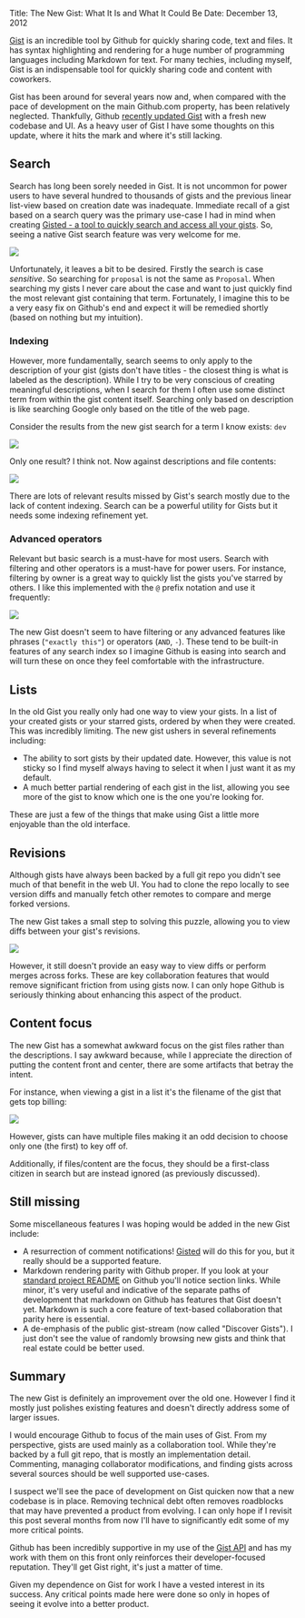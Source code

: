 Title: The New Gist: What It Is and What It Could Be
Date: December 13, 2012

[Gist](http://gist.github.com) is an incredible tool by Github for quickly sharing code, text and files. It has syntax highlighting and rendering for a huge number of programming languages including Markdown for text. For many techies, including myself, Gist is an indispensable tool for quickly sharing code and content with coworkers.

Gist has been around for several years now and, when compared with the pace of development on the main Github.com property, has been relatively neglected. Thankfully, Github [recently updated Gist](https://github.com/blog/1276-welcome-to-a-new-gist) with a fresh new codebase and UI. As a heavy user of Gist I have some thoughts on this update, where it hits the mark and where it's still lacking.

## Search

Search has long been sorely needed in Gist. It is not uncommon for power users to have several hundred to thousands of gists and the previous linear list-view based on creation date was inadequate. Immediate recall of a gist based on a search query was the primary use-case I had in mind when creating [Gisted - a tool to quickly search and access all your gists](https://gistedapp.herokuapp.com). So, seeing a native Gist search feature was very welcome for me.

![](http://f.cl.ly/items/1J0V2s471k2n0n0M2V3Y/Image%202012-12-12%20at%205.05.36%20PM.png)

Unfortunately, it leaves a bit to be desired. Firstly the search is case *sensitive*. So searching for `proposal` is not the same as `Proposal`. When searching my gists I never care about the case and want to just quickly find the most relevant gist containing that term. Fortunately, I imagine this to be a very easy fix on Github's end and expect it will be remedied shortly (based on nothing but my intuition).

### Indexing

However, more fundamentally, search seems to only apply to the description of your gist (gists don't have titles - the closest thing is what is labeled as the description). While I try to be very conscious of creating meaningful descriptions, when I search for them I often use some distinct term from within the gist content itself. Searching only based on description is like searching Google only based on the title of the web page.

Consider the results from the new gist search for a term I know exists: `dev`

![](http://f.cl.ly/items/1s2n3z0i0u0D3k1a2a06/Image%202012-12-12%20at%205.13.40%20PM.png)

Only one result? I think not. Now against descriptions and file contents:

![](http://f.cl.ly/items/1D0R3e023C0s1x3G1L3R/Image%202012-12-12%20at%205.15.22%20PM.png)

There are lots of relevant results missed by Gist's search mostly due to the lack of content indexing. Search can be a powerful utility for Gists but it needs some indexing refinement yet.

### Advanced operators

Relevant but basic search is a must-have for most users. Search with filtering and other operators is a must-have for power users. For instance, filtering by owner is a great way to quickly list the gists you've starred by others. I like this implemented with the `@` prefix notation and use it frequently:

![](http://f.cl.ly/items/081v1N2W0n2C2i3r1t2g/Image%202012-12-12%20at%208.18.31%20PM.png)

The new Gist doesn't seem to have filtering or any advanced features like phrases (`"exactly this"`) or operators (`AND`, `-`). These tend to be built-in features of any search index so I imagine Github is easing into search and will turn these on once they feel comfortable with the infrastructure.

## Lists

In the old Gist you really only had one way to view your gists. In a list of your created gists or your starred gists, ordered by when they were created. This was incredibly limiting. The new gist ushers in several refinements including:

* The ability to sort gists by their updated date. However, this value is not sticky so I find myself always having to select it when I just want it as my default.
* A much better partial rendering of each gist in the list, allowing you see more of the gist to know which one is the one you're looking for.

These are just a few of the things that make using Gist a little more enjoyable than the old interface.

## Revisions

Although gists have always been backed by a full git repo you didn't see much of that benefit in the web UI. You had to clone the repo locally to see version diffs and manually fetch other remotes to compare and merge forked versions.

The new Gist takes a small step to solving this puzzle, allowing you to view diffs between your gist's revisions.

![](http://f.cl.ly/items/1W2O1A3D3W1b322x2R1J/Image%202012-12-12%20at%208.47.55%20PM.png)

However, it still doesn't provide an easy way to view diffs or perform merges across forks. These are key collaboration features that would remove significant friction from using gists now. I can only hope Github is seriously thinking about enhancing this aspect of the product.

## Content focus

The new Gist has a somewhat awkward focus on the gist files rather than the descriptions. I say awkward because, while I appreciate the direction of putting the content front and center, there are some artifacts that betray the intent.

For instance, when viewing a gist in a list it's the filename of the gist that gets top billing:

![](http://f.cl.ly/items/242h231D36362b0C2J2c/Image%202012-12-12%20at%208.57.37%20PM.png)

However, gists can have multiple files making it an odd decision to choose only one (the first) to key off of.

Additionally, if files/content are the focus, they should be a first-class citizen in search but are instead ignored (as previously discussed).

## Still missing

Some miscellaneous features I was hoping would be added in the new Gist include:

* A resurrection of comment notifications! [Gisted](https://gistedapp.herokuapp.com) will do this for you, but it really should be a supported feature.
* Markdown rendering parity with Github proper. If you look at your [standard project README](https://github.com/rwdaigle/miyagi#miyagi) on Github you'll notice section links. While minor, it's very useful and indicative of the separate paths of development that markdown on Github has features that Gist doesn't yet. Markdown is such a core feature of text-based collaboration that parity here is essential.
* A de-emphasis of the public gist-stream (now called "Discover Gists"). I just don't see the value of randomly browsing new gists and think that real estate could be better used.

## Summary

The new Gist is definitely an improvement over the old one. However I find it mostly just polishes existing features and doesn't directly address some of larger issues.

I would encourage Github to focus of the main uses of Gist. From my perspective, gists are used mainly as a collaboration tool. While they're backed by a full git repo, that is mostly an implementation detail. Commenting, managing collaborator modifications, and finding gists across several sources should be well supported use-cases.

I suspect we'll see the pace of development on Gist quicken now that a new codebase is in place. Removing technical debt often removes roadblocks that may have prevented a product from evolving. I can only hope if I revisit this post several months from now I'll have to significantly edit some of my more critical points.

Github has been incredibly supportive in my use of the [Gist API](http://developer.github.com/v3/gists/) and has my work with them on this front only reinforces their developer-focused reputation. They'll get Gist right, it's just a matter of time.

<p class="note" markdown="1">
Given my dependence on Gist for work I have a vested interest in its success. Any critical points made here were done so only in hopes of seeing it evolve into a better product.
</p>